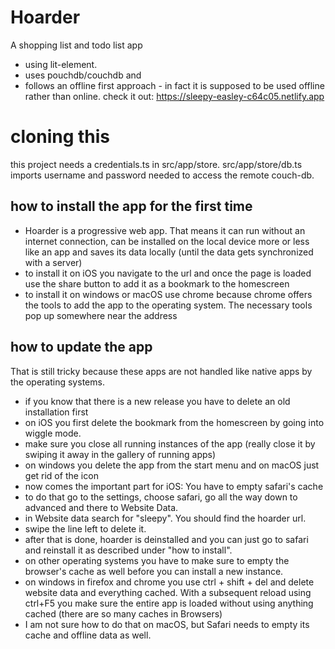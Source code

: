 # Hoarder
A shopping list and todo list app 

- using lit-element. 
- uses pouchdb/couchdb and 
- follows an offline first approach - in fact it is supposed to be used
offline rather than online. 
check it out: https://sleepy-easley-c64c05.netlify.app

# cloning this
this project needs a credentials.ts in src/app/store. src/app/store/db.ts imports username and password needed to access the remote couch-db.

## how to install the app for the first time
  - Hoarder is a progressive web app. 
  That means it can run without an internet connection, 
  can be installed on the local device more or less like an app
  and saves its data locally (until the data gets synchronized with a server)
  - to install it on iOS you navigate to the url and once the page is loaded use the share button
  to add it as a bookmark to the homescreen 
  - to install it on windows or macOS use chrome because chrome
  offers the tools to add the app to the operating system. The necessary
  tools pop up somewhere near the address 

## how to update the app
  That is still tricky because these apps are not handled like native apps by the operating systems.
  - if you know that there is a new release you have to delete an old installation first
  - on iOS you first delete the bookmark from the homescreen by going into wiggle mode.
  - make sure you close all running instances of the app (really close it by swiping it away in the gallery of running apps) 
  - on windows you delete the app from the start menu and on macOS just get rid of the icon
  - now comes the important part for iOS: You have to empty safari's cache
  - to do that go to the settings, choose safari, go all the way down to advanced and there to Website Data.
  - in Website data search for "sleepy". You should find the hoarder url. 
  - swipe the line left to delete it.
  - after that is done, hoarder is deinstalled and you can just go to safari and 
  reinstall it as described under "how to install".  
  - on other operating systems you have to make sure to empty the browser's cache as well before you can install a new instance.
  - on windows in firefox and chrome you use ctrl + shift + del and delete website data and everything cached. With a subsequent
  reload using ctrl+F5 you make sure the entire app is loaded without using anything cached (there are so many caches in Browsers)
  - I am not sure how to do that on macOS, but Safari needs to empty its cache and offline data as well. 
     
